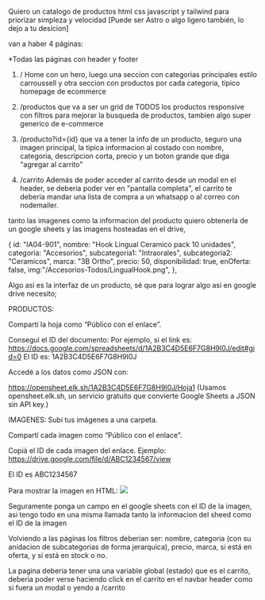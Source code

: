 Quiero un catalogo de productos html css javascript y tailwind para priorizar simpleza y velocidad [Puede ser Astro o algo ligero también, lo dejo a tu desicion]

van a haber 4 páginas:

*Todas las páginas con header y footer

1. / Home con un hero, luego una seccion con categorias principales estilo carroussell y otra seccion con productos por cada categoria, tipico homepage de ecommerce

2. /productos que va a ser un grid de TODOS los productos responsive con filtros para mejorar la busqueda de productos, tambien algo super generico de e-commerce

3. /producto?id={id} que va a tener la info de un producto, seguro una imagen principal, la tipica informacion al costado con nombre, categoria, descripcion corta, precio y un boton grande que diga "agregar al carrito"

4. /carrito Además de poder acceder al carrito desde un modal en el header, se deberia poder ver en "pantalla completa", el carrito te deberia mandar una lista de compra a un whatsapp o al correo con nodemailer.

tanto las imagenes como la informacion del producto quiero obtenerla de un google sheets y las imagens hosteadas en el drive, 

  {
    id: "IA04-901",
    nombre: "Hook Lingual Ceramico pack 10 unidades",
    categoria: "Accesorios",
    subcategoria1: "Intraorales",
    subcategoria2: "Ceramicos",
    marca: "3B Ortho",
    precio: 50,
    disponibilidad: true,
    enOferta: false,
    img:"/Accesorios-Todos/LingualHook.png",
  },

Algo asi es la interfaz de un producto, sé que para lograr algo asi en google drive necesito;

PRODUCTOS:

Compartí la hoja como “Público con el enlace”.

Conseguí el ID del documento:
Por ejemplo, si el link es:
https://docs.google.com/spreadsheets/d/1A2B3C4D5E6F7G8H9I0J/edit#gid=0
El ID es: 1A2B3C4D5E6F7G8H9I0J

Accedé a los datos como JSON con:

https://opensheet.elk.sh/1A2B3C4D5E6F7G8H9I0J/Hoja1
(Usamos opensheet.elk.sh, un servicio gratuito que convierte Google Sheets a JSON sin API key.)

IMAGENES:
Subí tus imágenes a una carpeta.

Compartí cada imagen como “Público con el enlace”.

Copiá el ID de cada imagen del enlace. Ejemplo:
https://drive.google.com/file/d/ABC1234567/view

El ID es ABC1234567

Para mostrar la imagen en HTML:
<img src="https://drive.google.com/uc?export=view&id=ABC1234567" />

Seguramente ponga un campo en el google sheets con el ID de la imagen, asi tengo todo en una misma llamada tanto la informacion del sheed como el ID de la imagen


Volviendo a las páginas los filtros deberian ser: nombre, categoria (con su anidacion de subcategorias de forma jerarquica), precio, marca, si está en oferta, y si está en stock o no.

La pagina deberia tener una una variable global (estado) que es el carrito, deberia poder verse haciendo click en el carrito en el navbar header como si fuera un modal o yendo a /carrito